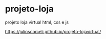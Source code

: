 # projeto-loja
 projeto loja virtual html, css e js




https://julioscarceli.github.io/projeto-lojavirtual/

